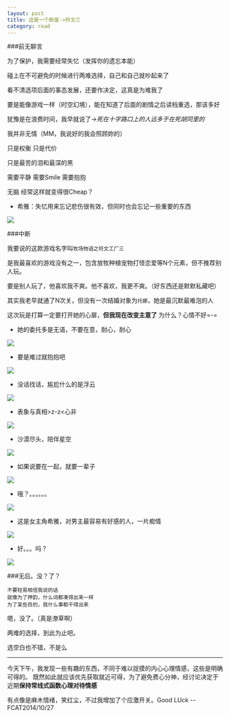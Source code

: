 ```yaml
---
layout: post
title: 这是一个断崖->符文三
category: read
---
```

###前无聊言

为了保护，我需要经常失忆（发挥你的遗忘本能）

碰上在不可避免的时候进行两难选择，自己和自己就吵起来了

看不清选项后面的事态发展，还要作决定，这真是为难我了

要是能像游戏一样（时空幻境），能在知道了后面的剧情之后读档重选，那该多好

犹豫是在浪费时间，我早就说了->*死在十字路口上的人远多于在死胡同里的* 

我并非无情（MM，我说好的我会照顾妳的）

只是权衡 只是代价

只是最苦的泪和最深的黑

需要平静 需要Smile 需要抱抱

无脑 经常这样就变得很Cheap？

- 希雅：失忆用来忘记悲伤很有效，但同时也会忘记一些重要的东西

<img class="cover" src="/images/2014/10/RF3/20141025004153.jpg" />

###中断

我要说的这款游戏名字叫`牧场物语之符文工厂三`

是我最喜欢的游戏没有之一，包含放牧种植宠物打怪恋爱等N个元素，但不推荐别人玩。

要是别人玩了，他喜欢我不爽。他不喜欢，我更不爽。（好东西还是默默私藏吧）

其实我老早就通了N次关，但没有一次结婚对象为`托娜`，她是最沉默最难泡的人

这次玩是打算一定要打开她的心扉，**但我现在改变主意了** 为什么？心情不好=-=

- 她的委托多是无语，不要在意，耐心，耐心

<img class="cover" src="/images/2014/10/RF3/20141023231806.jpg" />

- 要是难过就抱抱吧

<img class="cover" src="/images/2014/10/RF3/20141023232010.jpg" />

- 没话找话，尴尬什么的是浮云

<img class="cover" src="/images/2014/10/RF3/20141023204626.jpg" />

- 表象与真相>z-z<心非

<img class="cover" src="/images/2014/10/RF3/20141023224334.jpg" />

- 沙漠尽头，陪伴星空

<img class="cover" src="/images/2014/10/RF3/20141023205330.jpg" />

- 如果说要在一起，就要一辈子

<img class="cover" src="/images/2014/10/RF3/20141024215953.jpg" />

- 哦？。。。。。。

<img class="cover" src="/images/2014/10/RF3/20141023210937.jpg" />

- 这是女主角希雅，对男主最容易有好感的人，一片痴情

<img class="cover" src="/images/2014/10/RF3/20141025004120.jpg" />

- 好。。。吗？

<img class="cover" src="/images/2014/10/RF3/20141024235946.jpg" />

###无后。没？了？

```
不要轻易相信我说的话
就像为了押韵，什么词都凑得出来一样
为了某些目的，我什么事都干得出来
```

嗯，没了。（真是潦草啊）

两难的选择，到此为止吧。

选空白也不错，不是么

---
今天下午，我发现一些有趣的东西，不同于难以捉摸的内心心理情感，这些是明确可得的。
既然如此就应该优先获取就近可得，为了避免费心分神，经讨论决定于近期**保持常线式函数心理对待情感**

有点像是麻木情绪，笑红尘，不过我增加了个应激开关。Good LUck
              --FCAT2014/10/27
